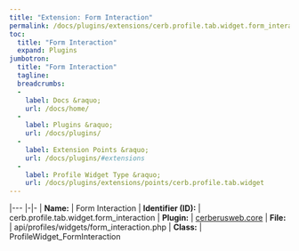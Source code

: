 ```yaml
---
title: "Extension: Form Interaction"
permalink: /docs/plugins/extensions/cerb.profile.tab.widget.form_interaction/
toc:
  title: "Form Interaction"
  expand: Plugins
jumbotron:
  title: "Form Interaction"
  tagline: 
  breadcrumbs:
  -
    label: Docs &raquo;
    url: /docs/home/
  -
    label: Plugins &raquo;
    url: /docs/plugins/
  -
    label: Extension Points &raquo;
    url: /docs/plugins/#extensions
  -
    label: Profile Widget Type &raquo;
    url: /docs/plugins/extensions/points/cerb.profile.tab.widget
---
```


|---
|-|-
| **Name:** | Form Interaction
| **Identifier (ID):** | cerb.profile.tab.widget.form_interaction
| **Plugin:** | [cerberusweb.core](/docs/plugins/cerberusweb.core/)
| **File:** | api/profiles/widgets/form_interaction.php
| **Class:** | ProfileWidget_FormInteraction

